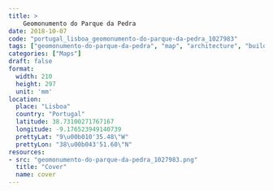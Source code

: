 ```yaml
---
title: > 
    Geomonumento do Parque da Pedra
date: 2018-10-07
code: "portugal_lisboa_geomonumento-do-parque-da-pedra_1027983"
tags: ["geomonumento-do-parque-da-pedra", "map", "architecture", "buildings", "Lisboa", "Portugal"]
categories: ["Maps"]
draft: false
format:
  width: 210
  height: 297
  unit: 'mm'
location:
  place: "Lisboa"
  country: "Portugal"
  latitude: 38.73100271767167
  longitude: -9.176523949140739
  prettyLat: "9\u00b010'35.48\"W"
  prettyLon: "38\u00b043'51.60\"N"
resources:
- src: "geomonumento-do-parque-da-pedra_1027983.png"
  title: "Cover"
  name: cover
---
```

